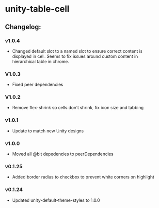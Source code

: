 # unity-table-cell

## Changelog:

### v1.0.4
- Changed default slot to a named slot to ensure correct content is displayed in cell. Seems to fix issues around custom content in hierarchical table in chrome.

### V1.0.3
- Fixed peer dependencies

### V1.0.2
- Remove flex-shrink so cells don't shrink, fix icon size and tabbing

### v1.0.1
- Update to match new Unity designs

### v1.0.0
- Moved all @bit depedencies to peerDependencies

### v0.1.25
- Added border radius to checkbox to prevent white corners on highlight

### v0.1.24
- Updated unity-default-theme-styles to 1.0.0
